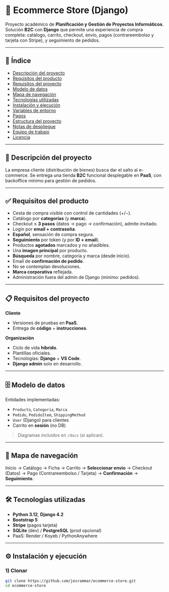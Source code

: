 # 🛒 Ecommerce Store (Django)

Proyecto académico de **Planificación y Gestión de Proyectos Informáticos**.  
Solución **B2C** con **Django** que permite una experiencia de compra completa: catálogo, carrito, checkout, envío, pagos (contrareembolso y tarjeta con Stripe), y seguimiento de pedidos.

---

## 📑 Índice
- [Descripción del proyecto](#descripción-del-proyecto)
- [Requisitos del producto](#requisitos-del-producto)
- [Requisitos del proyecto](#requisitos-del-proyecto)
- [Modelo de datos](#modelo-de-datos)
- [Mapa de navegación](#mapa-de-navegación)
- [Tecnologías utilizadas](#tecnologías-utilizadas)
- [Instalación y ejecución](#instalación-y-ejecución)
- [Variables de entorno](#variables-de-entorno)
- [Pagos](#pagos)
- [Estructura del proyecto](#estructura-del-proyecto)
- [Notas de despliegue](#notas-de-despliegue)
- [Equipo de trabajo](#equipo-de-trabajo)
- [Licencia](#licencia)

---

## 📌 Descripción del proyecto
La empresa cliente (distribución de bienes) busca dar el salto al e-commerce. Se entrega una tienda **B2C** funcional desplegable en **PaaS**, con backoffice mínimo para gestión de pedidos.

---

## ✅ Requisitos del producto
- Cesta de compra visible con control de cantidades (+/−).
- Catálogo por **categorías** (y **marca**).
- Checkout ≤ **3 pasos** (datos → pago → confirmación), admite invitado.
- Login por **email + contraseña**.
- **Español**, sensación de compra segura.
- **Seguimiento** por token (y por **ID + email**).
- Productos **agotados** marcados y no añadibles.
- Una **imagen principal** por producto.
- **Búsqueda** por nombre, categoría y marca (desde inicio).
- Email de **confirmación de pedido**.
- No se contemplan devoluciones.
- **Marca corporativa** reflejada.
- Administración fuera del admin de Django (mínimo: pedidos).

---

## 📋 Requisitos del proyecto
**Cliente**
- Versiones de pruebas en **PaaS**.
- Entrega de **código** + **instrucciones**.

**Organización**
- Ciclo de vida **híbrido**.
- Plantillas oficiales.
- Tecnologías: **Django** + **VS Code**.
- **Django admin** solo en desarrollo.

---

## 🗄️ Modelo de datos
Entidades implementadas:
- `Producto`, `Categoria`, `Marca`
- `Pedido`, `PedidoItem`, `ShippingMethod`
- `User` (Django) para clientes
- Carrito en **sesión** (no DB)

> Diagramas incluidos en `/docs` (si aplican).

---

## 🧭 Mapa de navegación
Inicio → Catálogo → Ficha → Carrito → **Seleccionar envío** → Checkout (Datos) → Pago (Contrareembolso / Tarjeta) → **Confirmación** → **Seguimiento**.

---

## 🛠️ Tecnologías utilizadas
- **Python 3.12**, **Django 4.2**
- **Bootstrap 5**
- **Stripe** (pagos tarjeta)
- **SQLite** (dev) / **PostgreSQL** (prod opcional)
- PaaS: Render / Koyeb / PythonAnywhere

---

## ⚙️ Instalación y ejecución

### 1) Clonar
```bash
git clone https://github.com/jesrammar/ecommerce-store.git
cd ecommerce-store
